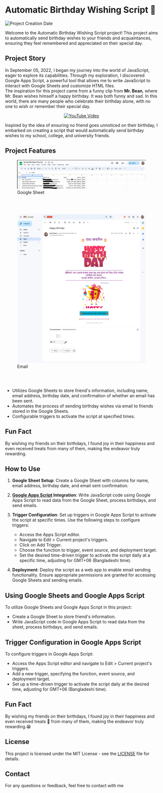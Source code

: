 # Automatic Birthday Wishing Script 🎂️

![Project Creation Date](https://img.shields.io/badge/Project%20Created-September%2005%2C%202022-orange)


Welcome to the Automatic Birthday Wishing Script project! This project aims to automatically send birthday wishes to your friends and acquaintances, ensuring they feel remembered and appreciated on their special day.

## Project Story

In September 05, 2022, I began my journey into the world of JavaScript, eager to explore its capabilities. Through my exploration, I discovered Google Apps Script, a powerful tool that allows me to write JavaScript to interact with Google Sheets and customize HTML files. <br/>
The inspiration for this project came from a funny clip from **Mr. Bean**, where Mr. Bean wishes himself a happy birthday. It was both funny and sad. In this world, there are many people who celebrate their birthday alone, with no one to wish or remember their special day. </br>

<p align="center">
  <a href="http://www.youtube.com/watch?v=nldsZmeajAc">
    <img src="http://img.youtube.com/vi/nldsZmeajAc/0.jpg" alt="YouTube Video">
  </a>
</p>

Inspired by the idea of ensuring no friend goes unnoticed on their birthday, I embarked on creating a script that would automatically send birthday wishes to my school, college, and university friends.

## Project Features
 <figure>
  <img src="https://github.com/Sk-Azraf-Sami/Auto-Birthday-Wish/blob/main/images/googleSheet.png" alt="Google Sheet">
  <figcaption>Google Sheet</figcaption>
</figure>
 <br/>
 <br/>

  <figure>
  <img src="https://github.com/Sk-Azraf-Sami/Auto-Birthday-Wish/blob/main/images/mail.png" alt="Mail">
  <figcaption>Email</figcaption>
</figure>
<br/>
<br/>
 
- Utilizes Google Sheets to store friend's information, including name, email address, birthday date, and confirmation of whether an email has been sent.
- Automates the process of sending birthday wishes via email to friends stored in the Google Sheets.
- Configurable triggers to activate the script at specified times.

## Fun Fact

By wishing my friends on their birthdays, I found joy in their happiness and even received treats from many of them, making the endeavor truly rewarding.

## How to Use

1. **Google Sheet Setup**: Create a Google Sheet with columns for name, email address, birthday date, and email sent confirmation.

2. **[Google Apps Script](https://script.google.com/) Integration**: Write JavaScript code using Google Apps Script to read data from the Google Sheet, process birthdays, and send emails.

3. **Trigger Configuration**: Set up triggers in Google Apps Script to activate the script at specific times. Use the following steps to configure triggers:
   - Access the Apps Script editor.
   - Navigate to Edit > Current project's triggers.
   - Click on Add Trigger.
   - Choose the function to trigger, event source, and deployment target.
   - Set the desired time-driven trigger to activate the script daily at a specific time, adjusting for GMT+06 (Bangladeshi time).

4. **Deployment**: Deploy the script as a web app to enable email sending functionality. Ensure appropriate permissions are granted for accessing Google Sheets and sending emails.

## Using Google Sheets and Google Apps Script

To utilize Google Sheets and Google Apps Script in this project:
- Create a Google Sheet to store friend's information.
- Write JavaScript code in Google Apps Script to read data from the sheet, process birthdays, and send emails.

## Trigger Configuration in Google Apps Script

To configure triggers in Google Apps Script:
- Access the Apps Script editor and navigate to Edit > Current project's triggers.
- Add a new trigger, specifying the function, event source, and deployment target.
- Set up a time-driven trigger to activate the script daily at the desired time, adjusting for GMT+06 (Bangladeshi time).

## Fun Fact

By wishing my friends on their birthdays, I found joy in their happiness and even received treats 🤤️ from many of them, making the endeavor truly rewarding.😁️

## License

This project is licensed under the MIT License - see the [LICENSE](LICENSE) file for details.

## Contact

For any questions or feedback, feel free to contact with me

